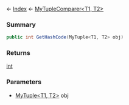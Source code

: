 ← [Index](Api-Index) ← [MyTupleComparer<T1, T2>](VRage.MyTupleComparer`2)

### Summary

```csharp
public int GetHashCode(MyTuple<T1, T2> obj)
```

### Returns

[int](System.Int32)

### Parameters

* [MyTuple<T1, T2>](VRage.MyTuple`2) obj
